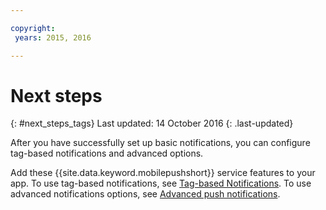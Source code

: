 ```yaml
---

copyright:
 years: 2015, 2016

---
```


# Next steps
{: #next_steps_tags}
Last updated: 14 October 2016
{: .last-updated}

After you have successfully set up basic notifications, you can configure tag-based notifications and advanced options.

Add these {{site.data.keyword.mobilepushshort}} service features to your app.
To use tag-based notifications, see [Tag-based Notifications](c_tag_basednotifications.html).
To use advanced notifications options, see [Advanced push notifications](t_advance_badge_sound_payload.html).
